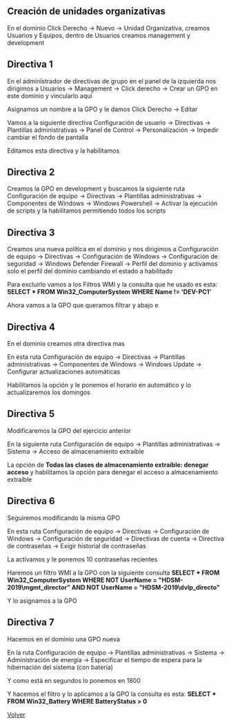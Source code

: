 ## Creación de unidades organizativas

En el dominio Click Derecho -> Nuevo -> Unidad Organizativa, creamos Usuarios y Equipos, dentro de Usuarios creamos management y development

## Directiva 1

En el administrador de directivas de grupo en el panel de la izquierda nos dirigimos a Usuarios -> Management -> Click derecho -> Crear un GPO en este dominio y vincularlo aquí

Asignamos un nombre a la GPO y le damos Click Derecho -> Editar

Vamos a la siguiente directiva Configuración de usuario -> Directivas -> Plantillas administrativas -> Panel de Control -> Personalización -> Impedir cambiar el fondo de pantalla

Editamos esta directiva y la habilitamos

## Directiva 2

Creamos la GPO en development y buscamos la siguiente ruta Configuración de equipo -> Directivas -> Plantillas administrativas -> Componentes de Windows -> Windows Powershell -> Activar la ejecución de scripts y la habilitamos permitiendo todos los scripts

## Directiva 3

Creamos una nueva política en el dominio y nos dirigimos a Configuración de equipo -> Directivas -> Configuración de Windows -> Configuración de seguridad -> Windows Defender Firewall -> Perfil del dominio y activamos solo el perfil del dominio cambiando el estado a habilitado

Para excluirlo vamos a los Filtros WMI y la consulta que he usado es esta: **SELECT * FROM Win32_ComputerSystem WHERE Name != 'DEV-PC1'**

Ahora vamos a la GPO que queramos filtrar y abajo e

## Directiva 4

En el dominio creamos otra directiva mas

En esta ruta Configuración de equipo -> Directivas -> Plantillas administrativas -> Componentes de Windows -> Windows Update -> Configurar actualizaciones automáticas

Habilitamos la opción y le ponemos el horario en automático y lo actualizaremos los domingos

## Directiva 5

Modificaremos la GPO del ejercicio anterior

En la siguiente ruta Configuración de equipo -> Plantillas administrativas -> Sistema -> Acceso de almacenamiento extraíble

La opción de **Todas las clases de almacenamiento extraíble: denegar acceso** y habilitamos la opción para denegar el acceso a almacenamiento extraíble

## Directiva 6

Seguiremos modificando la misma GPO

En esta ruta Configuración de equipo -> Directivas -> Configuración de Windows -> Configuración de seguridad -> Directivas de cuenta -> Directiva de contraseñas -> Exigir historial de contraseñas

La activamos y le ponemos 10 contraseñas recientes

Haremos un filtro WMI a la GPO con la siguiente consulta **SELECT * FROM Win32_ComputerSystem WHERE NOT UserName = "HDSM-2019\\mgmt_director" AND NOT UserName = "HDSM-2019\\dvlp_directo"**

Y lo asignamos a la GPO

## Directiva 7

Hacemos en el dominio una GPO nueva

En la ruta Configuración de equipo -> Plantillas administrativas -> Sistema -> Administración de energía -> Especificar el tiempo de espera para la hibernación del sistema (con batería)

Y como está en segundos lo ponemos en 1800

Y hacemos el filtro y lo aplicamos a la GPO la consulta es esta: **SELECT * FROM Win32_Battery WHERE BatteryStatus > 0**


[Volver](../../index.md)